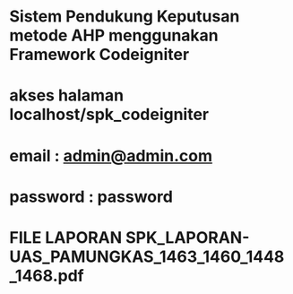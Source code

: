 # Sistem Pendukung Keputusan metode AHP menggunakan Framework Codeigniter
# akses halaman localhost/spk_codeigniter
# email : admin@admin.com
# password : password
# FILE LAPORAN SPK_LAPORAN-UAS_PAMUNGKAS_1463_1460_1448_1468.pdf
